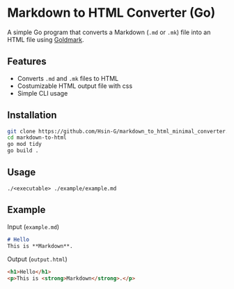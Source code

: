 # Markdown to HTML Converter (Go)

A simple Go program that converts a Markdown (`.md` or `.mk`) file into an HTML file using [Goldmark](https://github.com/yuin/goldmark).

## Features
- Converts `.md` and `.mk` files to HTML
- Costumizable HTML output file with css
- Simple CLI usage

## Installation
```bash
git clone https://github.com/Hsin-G/markdown_to_html_minimal_converter.git
cd markdown-to-html
go mod tidy
go build .
```
## Usage
`./<executable> ./example/example.md`

## Example
Input (`example.md`)
```markdown
# Hello
This is **Markdown**.
```
Output (`output.html`)
```html
<h1>Hello</h1>
<p>This is <strong>Markdown</strong>.</p>
```
